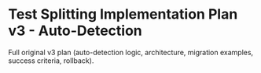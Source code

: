 # Test Splitting Implementation Plan v3 - Auto-Detection

Full original v3 plan (auto-detection logic, architecture, migration examples, success criteria, rollback).